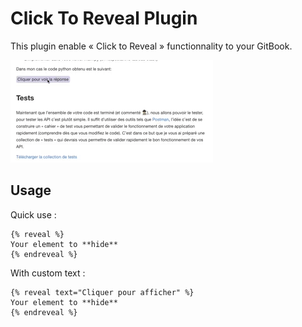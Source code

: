 # Click To Reveal Plugin

This plugin enable « Click to Reveal » functionnality to your GitBook.

![Preview](./preview.gif)

## Usage

Quick use :

```
{% reveal %}
Your element to **hide**
{% endreveal %}
```

With custom text :

```
{% reveal text="Cliquer pour afficher" %}
Your element to **hide**
{% endreveal %}
```
